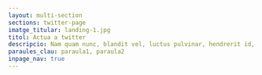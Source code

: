 ```yaml
---
layout: multi-section
sections: twitter-page
imatge_titular: landing-1.jpg
titol: Actua a twitter
descripcio: Nam quam nunc, blandit vel, luctus pulvinar, hendrerit id, lorem.
paraules_clau: paraula1, paraula2
inpage_nav: true
---
```

